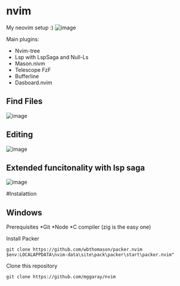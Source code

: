 # nvim
My neovim setup :)
![image](https://user-images.githubusercontent.com/57115119/219977516-8dd89279-3703-4d39-ada4-295d630087e6.png)

Main plugins:
* Nvim-tree
* Lsp with LspSaga and Null-Ls
* Mason.nivm
* Telescope FzF
* Bufferline
* Dasboard.nvim

## Find Files
![image](https://user-images.githubusercontent.com/57115119/219977760-a678f8aa-2d3a-4e27-add3-45faee1ec94b.png)


## Editing
![image](https://user-images.githubusercontent.com/57115119/219977710-4d7d82de-c85c-4587-b57c-94f7d159e9bf.png)

## Extended funcitonality with lsp saga

![image](https://user-images.githubusercontent.com/57115119/219977815-c708ff35-d2a7-495a-bbe8-b83a4d2b5993.png)

#Instalattion

## Windows
Prerequisites
*Git
*Node
*C compiler (zig is the easy one)

Install Packer


``` 
git clone https://github.com/wbthomason/packer.nvim $env:LOCALAPPDATA\nvim-data\site\pack\packer\start\packer.nvim"
```
Clone this repository

``` 
git clone https://github.com/mggaray/nvim
```

